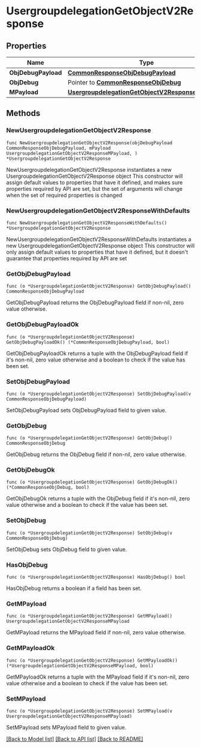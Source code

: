 # UsergroupdelegationGetObjectV2Response

## Properties

Name | Type | Description | Notes
------------ | ------------- | ------------- | -------------
**ObjDebugPayload** | [**CommonResponseObjDebugPayload**](CommonResponseObjDebugPayload.md) |  | 
**ObjDebug** | Pointer to [**CommonResponseObjDebug**](CommonResponseObjDebug.md) |  | [optional] 
**MPayload** | [**UsergroupdelegationGetObjectV2ResponseMPayload**](UsergroupdelegationGetObjectV2ResponseMPayload.md) |  | 

## Methods

### NewUsergroupdelegationGetObjectV2Response

`func NewUsergroupdelegationGetObjectV2Response(objDebugPayload CommonResponseObjDebugPayload, mPayload UsergroupdelegationGetObjectV2ResponseMPayload, ) *UsergroupdelegationGetObjectV2Response`

NewUsergroupdelegationGetObjectV2Response instantiates a new UsergroupdelegationGetObjectV2Response object
This constructor will assign default values to properties that have it defined,
and makes sure properties required by API are set, but the set of arguments
will change when the set of required properties is changed

### NewUsergroupdelegationGetObjectV2ResponseWithDefaults

`func NewUsergroupdelegationGetObjectV2ResponseWithDefaults() *UsergroupdelegationGetObjectV2Response`

NewUsergroupdelegationGetObjectV2ResponseWithDefaults instantiates a new UsergroupdelegationGetObjectV2Response object
This constructor will only assign default values to properties that have it defined,
but it doesn't guarantee that properties required by API are set

### GetObjDebugPayload

`func (o *UsergroupdelegationGetObjectV2Response) GetObjDebugPayload() CommonResponseObjDebugPayload`

GetObjDebugPayload returns the ObjDebugPayload field if non-nil, zero value otherwise.

### GetObjDebugPayloadOk

`func (o *UsergroupdelegationGetObjectV2Response) GetObjDebugPayloadOk() (*CommonResponseObjDebugPayload, bool)`

GetObjDebugPayloadOk returns a tuple with the ObjDebugPayload field if it's non-nil, zero value otherwise
and a boolean to check if the value has been set.

### SetObjDebugPayload

`func (o *UsergroupdelegationGetObjectV2Response) SetObjDebugPayload(v CommonResponseObjDebugPayload)`

SetObjDebugPayload sets ObjDebugPayload field to given value.


### GetObjDebug

`func (o *UsergroupdelegationGetObjectV2Response) GetObjDebug() CommonResponseObjDebug`

GetObjDebug returns the ObjDebug field if non-nil, zero value otherwise.

### GetObjDebugOk

`func (o *UsergroupdelegationGetObjectV2Response) GetObjDebugOk() (*CommonResponseObjDebug, bool)`

GetObjDebugOk returns a tuple with the ObjDebug field if it's non-nil, zero value otherwise
and a boolean to check if the value has been set.

### SetObjDebug

`func (o *UsergroupdelegationGetObjectV2Response) SetObjDebug(v CommonResponseObjDebug)`

SetObjDebug sets ObjDebug field to given value.

### HasObjDebug

`func (o *UsergroupdelegationGetObjectV2Response) HasObjDebug() bool`

HasObjDebug returns a boolean if a field has been set.

### GetMPayload

`func (o *UsergroupdelegationGetObjectV2Response) GetMPayload() UsergroupdelegationGetObjectV2ResponseMPayload`

GetMPayload returns the MPayload field if non-nil, zero value otherwise.

### GetMPayloadOk

`func (o *UsergroupdelegationGetObjectV2Response) GetMPayloadOk() (*UsergroupdelegationGetObjectV2ResponseMPayload, bool)`

GetMPayloadOk returns a tuple with the MPayload field if it's non-nil, zero value otherwise
and a boolean to check if the value has been set.

### SetMPayload

`func (o *UsergroupdelegationGetObjectV2Response) SetMPayload(v UsergroupdelegationGetObjectV2ResponseMPayload)`

SetMPayload sets MPayload field to given value.



[[Back to Model list]](../README.md#documentation-for-models) [[Back to API list]](../README.md#documentation-for-api-endpoints) [[Back to README]](../README.md)


